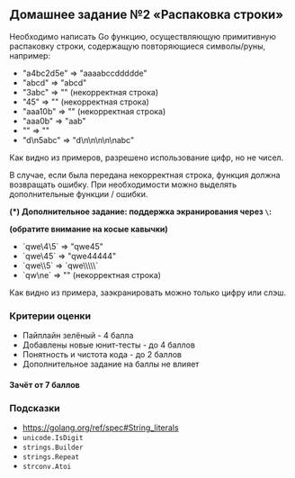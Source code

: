 ## Домашнее задание №2 «Распаковка строки»

Необходимо написать Go функцию, осуществляющую примитивную распаковку строки,
содержащую повторяющиеся символы/руны, например:
* "a4bc2d5e" => "aaaabccddddde"
* "abcd" => "abcd"
* "3abc" => "" (некорректная строка)
* "45" => "" (некорректная строка)
* "aaa10b" => "" (некорректная строка)
* "aaa0b" => "aab"
* "" => ""
* "d\n5abc" => "d\n\n\n\n\nabc"

Как видно из примеров, разрешено использование цифр, но не чисел.

В случае, если была передана некорректная строка, функция должна возвращать ошибку.
При необходимости можно выделять дополнительные функции / ошибки.

**(*) Дополнительное задание: поддержка экранирования через `\`:**

**(обратите внимание на косые кавычки)**
* \`qwe\4\5\` => "qwe45"
* \`qwe\45\` => "qwe44444"
* \`qwe\\\5\` => \`qwe\\\\\\\\\\`
* \`qw\ne\`  => "" (некорректная строка)

Как видно из примера, заэкранировать можно только цифру или слэш.

### Критерии оценки
- Пайплайн зелёный - 4 балла
- Добавлены новые юнит-тесты - до 4 баллов
- Понятность и чистота кода - до 2 баллов
- Дополнительное задание на баллы не влияет

#### Зачёт от 7 баллов

### Подсказки
- https://golang.org/ref/spec#String_literals
- `unicode.IsDigit`
- `strings.Builder`
- `strings.Repeat`
- `strconv.Atoi`
